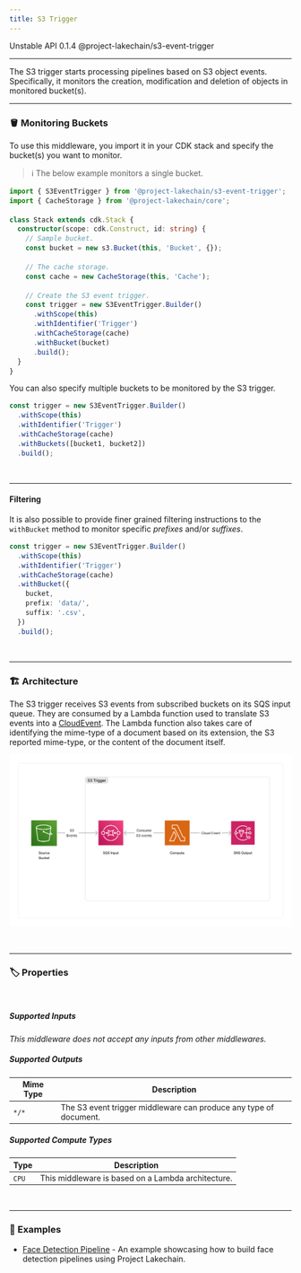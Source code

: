 ```yaml
---
title: S3 Trigger
---
```


<span title="Label: Pro" data-view-component="true" class="Label Label--api text-uppercase">
  Unstable API
</span>
<span title="Label: Pro" data-view-component="true" class="Label Label--version text-uppercase">
  0.1.4
</span>
<span title="Label: Pro" data-view-component="true" class="Label Label--package">
  @project-lakechain/s3-event-trigger
</span>
<br>

---

The S3 trigger starts processing pipelines based on S3 object events. Specifically, it monitors the creation, modification and deletion of objects in monitored bucket(s).

---

### 🪣 Monitoring Buckets

To use this middleware, you import it in your CDK stack and specify the bucket(s) you want to monitor.

> ℹ️ The below example monitors a single bucket.

```typescript
import { S3EventTrigger } from '@project-lakechain/s3-event-trigger';
import { CacheStorage } from '@project-lakechain/core';

class Stack extends cdk.Stack {
  constructor(scope: cdk.Construct, id: string) {
    // Sample bucket.
    const bucket = new s3.Bucket(this, 'Bucket', {});

    // The cache storage.
    const cache = new CacheStorage(this, 'Cache');

    // Create the S3 event trigger.
    const trigger = new S3EventTrigger.Builder()
      .withScope(this)
      .withIdentifier('Trigger')
      .withCacheStorage(cache)
      .withBucket(bucket)
      .build();
  }
}
```

You can also specify multiple buckets to be monitored by the S3 trigger.

```typescript
const trigger = new S3EventTrigger.Builder()
  .withScope(this)
  .withIdentifier('Trigger')
  .withCacheStorage(cache)
  .withBuckets([bucket1, bucket2])
  .build();
```

<br>

---

#### Filtering

It is also possible to provide finer grained filtering instructions to the `withBucket` method to monitor specific *prefixes* and/or *suffixes*.

```typescript
const trigger = new S3EventTrigger.Builder()
  .withScope(this)
  .withIdentifier('Trigger')
  .withCacheStorage(cache)
  .withBucket({
    bucket,
    prefix: 'data/',
    suffix: '.csv',
  })
  .build();
```

<br>

---

### 🏗️ Architecture

The S3 trigger receives S3 events from subscribed buckets on its SQS input queue. They are consumed by a Lambda function used to translate S3 events into a [CloudEvent](/general/events). The Lambda function also takes care of identifying the mime-type of a document based on its extension, the S3 reported mime-type, or the content of the document itself.

![Architecture](../../../assets/s3-event-trigger-architecture.png)

<br>

---

### 🏷️ Properties

<br>

##### Supported Inputs

*This middleware does not accept any inputs from other middlewares.*

##### Supported Outputs

| Mime Type | Description |
| --------- | ----------- |
| `*/*`     | The S3 event trigger middleware can produce any type of document. |

##### Supported Compute Types

| Type  | Description |
| ----- | ----------- |
| `CPU` | This middleware is based on a Lambda architecture. |

<br>

---

### 📖 Examples

- [Face Detection Pipeline](https://github.com/awslabs/project-lakechain/tree/main/examples/simple-pipelines/face-detection-pipeline) - An example showcasing how to build face detection pipelines using Project Lakechain.

